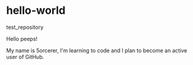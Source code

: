 # hello-world
test_repository

Hello peeps!

My name is 5orcerer, I'm learning to code and I plan to become an active user of GitHub.
